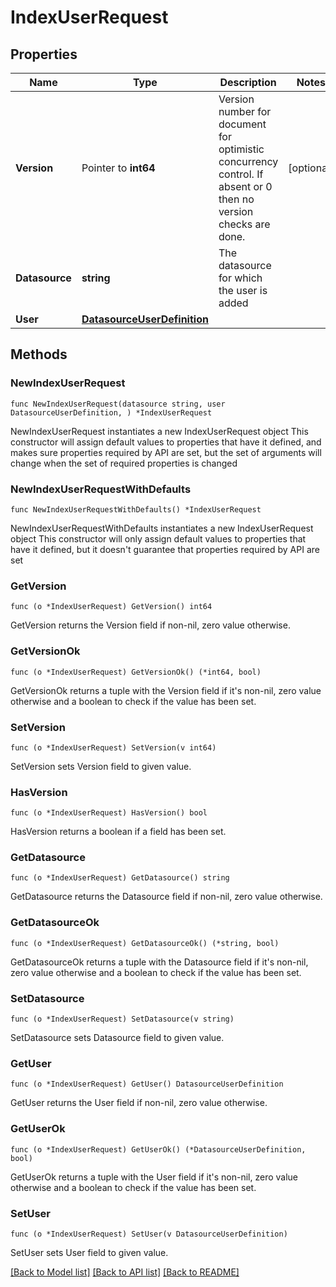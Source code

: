 # IndexUserRequest

## Properties

Name | Type | Description | Notes
------------ | ------------- | ------------- | -------------
**Version** | Pointer to **int64** | Version number for document for optimistic concurrency control. If absent or 0 then no version checks are done. | [optional] 
**Datasource** | **string** | The datasource for which the user is added | 
**User** | [**DatasourceUserDefinition**](DatasourceUserDefinition.md) |  | 

## Methods

### NewIndexUserRequest

`func NewIndexUserRequest(datasource string, user DatasourceUserDefinition, ) *IndexUserRequest`

NewIndexUserRequest instantiates a new IndexUserRequest object
This constructor will assign default values to properties that have it defined,
and makes sure properties required by API are set, but the set of arguments
will change when the set of required properties is changed

### NewIndexUserRequestWithDefaults

`func NewIndexUserRequestWithDefaults() *IndexUserRequest`

NewIndexUserRequestWithDefaults instantiates a new IndexUserRequest object
This constructor will only assign default values to properties that have it defined,
but it doesn't guarantee that properties required by API are set

### GetVersion

`func (o *IndexUserRequest) GetVersion() int64`

GetVersion returns the Version field if non-nil, zero value otherwise.

### GetVersionOk

`func (o *IndexUserRequest) GetVersionOk() (*int64, bool)`

GetVersionOk returns a tuple with the Version field if it's non-nil, zero value otherwise
and a boolean to check if the value has been set.

### SetVersion

`func (o *IndexUserRequest) SetVersion(v int64)`

SetVersion sets Version field to given value.

### HasVersion

`func (o *IndexUserRequest) HasVersion() bool`

HasVersion returns a boolean if a field has been set.

### GetDatasource

`func (o *IndexUserRequest) GetDatasource() string`

GetDatasource returns the Datasource field if non-nil, zero value otherwise.

### GetDatasourceOk

`func (o *IndexUserRequest) GetDatasourceOk() (*string, bool)`

GetDatasourceOk returns a tuple with the Datasource field if it's non-nil, zero value otherwise
and a boolean to check if the value has been set.

### SetDatasource

`func (o *IndexUserRequest) SetDatasource(v string)`

SetDatasource sets Datasource field to given value.


### GetUser

`func (o *IndexUserRequest) GetUser() DatasourceUserDefinition`

GetUser returns the User field if non-nil, zero value otherwise.

### GetUserOk

`func (o *IndexUserRequest) GetUserOk() (*DatasourceUserDefinition, bool)`

GetUserOk returns a tuple with the User field if it's non-nil, zero value otherwise
and a boolean to check if the value has been set.

### SetUser

`func (o *IndexUserRequest) SetUser(v DatasourceUserDefinition)`

SetUser sets User field to given value.



[[Back to Model list]](../README.md#documentation-for-models) [[Back to API list]](../README.md#documentation-for-api-endpoints) [[Back to README]](../README.md)



